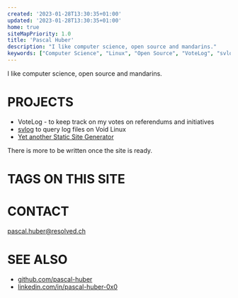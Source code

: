 ```yaml
---
created: '2023-01-28T13:30:35+01:00'
updated: '2023-01-28T13:30:35+01:00'
home: true
siteMapPriority: 1.0
title: 'Pascal Huber'
description: "I like computer science, open source and mandarins."
keywords: ["Computer Science", "Linux", "Open Source", "VoteLog", "svlog"]
---
```


I like computer science, open source and mandarins.

# PROJECTS

 - VoteLog - to keep track on my votes on referendums and initiatives
 - [svlog](https://github.com/pascal-huber/svlog) to query log files on Void Linux
 - [Yet another Static Site Generator ](./projects/resolved.html)

There is more to be written once the site is ready.

# TAGS ON THIS SITE

<!--##tag_list_all##-->

# CONTACT

<pascal.huber@resolved.ch>

# SEE ALSO

 - [github.com/pascal-huber](https://github.com/pascal-huber)
 - [linkedin.com/in/pascal-huber-0x0](https://linkedin.com/in/pascal-huber-0x0)
